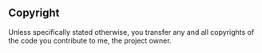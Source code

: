 ## Copyright
Unless specifically stated otherwise, you transfer any and all copyrights of the code you contribute to me, the project owner.